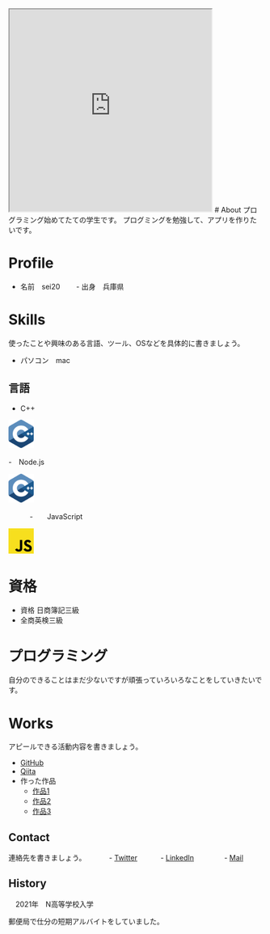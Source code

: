 
<iframe src="https://openprocessing.org/sketch/1518852/embed/" width="400" height="400"></iframe>
# <a name="header-1-8f7f4c1ce7a4f933663d10543562b096"></a> About
プログラミング始めてたての学生です。
プログミングを勉強して、アプリを作りたいです。

#  Profile

- 名前　sei20
　　- 出身　兵庫県
　

#  Skills

使ったことや興味のある言語、ツール、OSなどを具体的に書きましょう。

- パソコン　mac

## 言語　

- C++ 

<img src="c-plusplus.svg" width="10%">


-　Node.js

 <img src="c-plusplus.svg" width="10%">
 
 
 
　　　-　　JavaScript
 
 
 <img src="javascript.svg" width="10%">




# 資格
- 資格 日商簿記三級
- 全商英検三級

# プログラミング
自分のできることはまだ少ないですが頑張っていろいろなことをしていきたいです。

#  Works
アピールできる活動内容を書きましょう。
- [GitHub](https://github.com/sei20)
- [Qiita](QiitaのURL)
- 作った作品
  - [作品1](https://sei20.github.io/develop/)
  - [作品2](https://sei20.github.io/assessment/assessment.html)
  - [作品3](https://sei20.github.io/dino-game/dino.html)
  
## Contact
連絡先を書きましょう。
　　　- [Twitter](TwitterプロフィールのURL)
　　　- [LinkedIn](LinkedInプロフィールのURL)　
　　　- [Mail](mailto:メールアドレス)
　　　
## History
　2021年　N高等学校入学
 
 郵便局で仕分の短期アルバイトをしていました。

